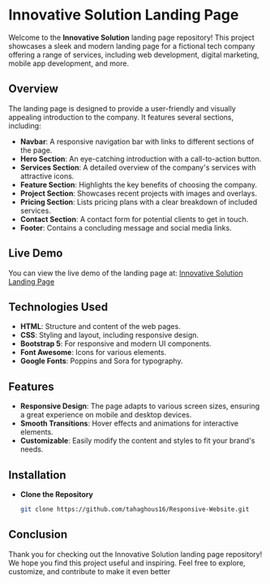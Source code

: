 # Innovative Solution Landing Page

Welcome to the **Innovative Solution** landing page repository! This project showcases a sleek and modern landing page for a fictional tech company offering a range of services, including web development, digital marketing, mobile app development, and more.

## Overview

The landing page is designed to provide a user-friendly and visually appealing introduction to the company. It features several sections, including:

- **Navbar**: A responsive navigation bar with links to different sections of the page.
- **Hero Section**: An eye-catching introduction with a call-to-action button.
- **Services Section**: A detailed overview of the company's services with attractive icons.
- **Feature Section**: Highlights the key benefits of choosing the company.
- **Project Section**: Showcases recent projects with images and overlays.
- **Pricing Section**: Lists pricing plans with a clear breakdown of included services.
- **Contact Section**: A contact form for potential clients to get in touch.
- **Footer**: Contains a concluding message and social media links.

## Live Demo

You can view the live demo of the landing page at: [Innovative Solution Landing Page](https://66cb50edbd7394361ce20be7--unique-gnome-ca28eb.netlify.app/)

## Technologies Used

- **HTML**: Structure and content of the web pages.
- **CSS**: Styling and layout, including responsive design.
- **Bootstrap 5**: For responsive and modern UI components.
- **Font Awesome**: Icons for various elements.
- **Google Fonts**: Poppins and Sora for typography.

## Features

- **Responsive Design**: The page adapts to various screen sizes, ensuring a great experience on mobile and desktop devices.
- **Smooth Transitions**: Hover effects and animations for interactive elements.
- **Customizable**: Easily modify the content and styles to fit your brand's needs.

## Installation

- **Clone the Repository**
   ```bash
   git clone https://github.com/tahaghous16/Responsive-Website.git
   
## Conclusion
Thank you for checking out the Innovative Solution landing page repository! We hope you find this project useful and inspiring. Feel free to explore, customize, and contribute to make it even better

